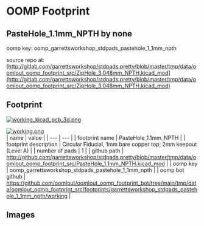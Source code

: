 # OOMP Footprint  
## PasteHole_1.1mm_NPTH  by none  
  
oomp key: oomp_garrettsworkshop_stdpads_pastehole_1_1mm_npth  
  
source repo at: [http://gitlab.com/garrettsworkshop/stdpads.pretty/blob/master/tmp/data/oomlout_oomp_footprint_src/ZipHole_3.048mm_NPTH.kicad_mod](http://gitlab.com/garrettsworkshop/stdpads.pretty/blob/master/tmp/data/oomlout_oomp_footprint_src/ZipHole_3.048mm_NPTH.kicad_mod)  
## Footprint  
  
[![working_kicad_pcb_3d.png](working_kicad_pcb_3d_600.png)](working_kicad_pcb_3d.png)  
  
[![working.png](working_600.png)](working.png)  
| name | value | 
| --- | --- | 
| footprint name | PasteHole_1.1mm_NPTH | 
| footprint description | Circular Fiducial, 1mm bare copper top; 2mm keepout (Level A) | 
| number of pads | 1 | 
| github path | http://github.com/garrettsworkshop/stdpads.pretty/blob/master/tmp/data/oomlout_oomp_footprint_src/PasteHole_1.1mm_NPTH.kicad_mod | 
| oomp key | oomp_garrettsworkshop_stdpads_pastehole_1_1mm_npth | 
| oomp bot github | https://github.com/oomlout/oomlout_oomp_footprint_bot/tree/main/tmp/data/oomlout_oomp_footprint_src/footprints/garrettsworkshop_stdpads_pastehole_1_1mm_npth/working | 
## Images  
